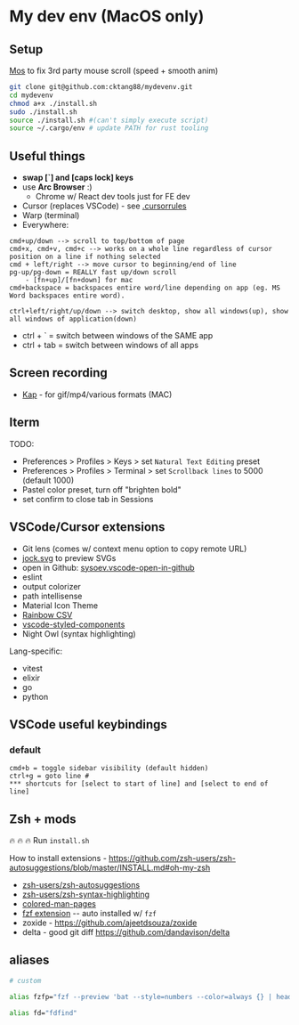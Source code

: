 # My dev env (MacOS only)
Setup
---

[Mos](https://mos.caldis.me/) to fix 3rd party mouse scroll (speed + smooth anim)

```bash
git clone git@github.com:cktang88/mydevenv.git
cd mydevenv
chmod a+x ./install.sh
sudo ./install.sh
source ./install.sh #(can't simply execute script)
source ~/.cargo/env # update PATH for rust tooling
```

Useful things
---
- **swap [`] and [caps lock] keys**
- use **Arc Browser** :)
  - Chrome w/ React dev tools just for FE dev
- Cursor (replaces VSCode) - see [.cursorrules](https://github.com/cktang88/mydevenv/blob/master/.cursorrules)
- Warp (terminal)
- Everywhere: 
```
cmd+up/down --> scroll to top/bottom of page
cmd+x, cmd+v, cmd+c --> works on a whole line regardless of cursor position on a line if nothing selected
cmd + left/right --> move cursor to beginning/end of line
pg-up/pg-down = REALLY fast up/down scroll
    - [fn+up]/[fn+down] for mac
cmd+backspace = backspaces entire word/line depending on app (eg. MS Word backspaces entire word).

ctrl+left/right/up/down --> switch desktop, show all windows(up), show all windows of application(down)
```
- ctrl + ` = switch between windows of the SAME app
- ctrl + tab = switch between windows of all apps

Screen recording
---
- [Kap](https://github.com/wulkano/Kap) - for gif/mp4/various formats (MAC)

Iterm
---
TODO:
- Preferences > Profiles > Keys > set `Natural Text Editing` preset
- Preferences > Profiles > Terminal > set `Scrollback lines` to 5000 (default 1000)
- Pastel color preset, turn off "brighten bold"
- set confirm to close tab in Sessions

VSCode/Cursor extensions
---
- Git lens (comes w/ context menu option to copy remote URL)
- [jock.svg](https://marketplace.visualstudio.com/items?itemName=jock.svg) to preview SVGs
- open in Github: [sysoev.vscode-open-in-github](https://marketplace.visualstudio.com/items?itemName=sysoev.vscode-open-in-github)
- eslint
- output colorizer
- path intellisense
- Material Icon Theme
- [Rainbow CSV](https://marketplace.visualstudio.com/items?itemName=mechatroner.rainbow-csv)
- [vscode-styled-components](https://marketplace.visualstudio.com/items?itemName=jpoissonnier.vscode-styled-components)
- Night Owl (syntax highlighting)

Lang-specific:
- vitest
- elixir
- go
- python


VSCode useful keybindings
---

### default

```
cmd+b = toggle sidebar visibility (default hidden)
ctrl+g = goto line #
*** shortcuts for [select to start of line] and [select to end of line]
```


Zsh + mods
---
:fire: :fire: :fire: Run `install.sh`

How to install extensions - https://github.com/zsh-users/zsh-autosuggestions/blob/master/INSTALL.md#oh-my-zsh

- [zsh-users/zsh-autosuggestions](https://github.com/zsh-users/zsh-autosuggestions/blob/master/INSTALL.md#oh-my-zsh)
- [zsh-users/zsh-syntax-highlighting](https://github.com/zsh-users/zsh-syntax-highlighting/blob/master/INSTALL.md#oh-my-zsh)
- [colored-man-pages](https://github.com/robbyrussell/oh-my-zsh/blob/master/plugins/colored-man-pages/colored-man-pages.plugin.zsh)
- [fzf extension](https://github.com/ohmyzsh/ohmyzsh/tree/master/plugins/fzf) -- auto installed w/ `fzf`
- zoxide - https://github.com/ajeetdsouza/zoxide
- delta - good git diff https://github.com/dandavison/delta


aliases
---

```bash
# custom

alias fzfp="fzf --preview 'bat --style=numbers --color=always {} | head -500'"

alias fd="fdfind"
```
